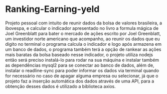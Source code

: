 # Ranking-Earning-yeld
Projeto pessoal com intuito de reunir dados da bolsa de valores brasileira, a ibovespa, e calcular o indicador apresentado no livro a formula mágica de Joel Greenblatt para bater o mercado de ações escrito por Joel Greenblatt, um investidor norte americano que acompanho, ao reunir os dados que eu digito no terminal o programa calcula o indicador e logo após armazena em um banco de dados, o programa também terá a opção de rankear as ações mais baratas da bolsa baseado nesse indicador, o projeto utiliza nodejs então será preciso instalá-lo para rodar na sua máquina e instalar também as dependências mysql2 para se conectar ao banco de dados, além de,  instalar o readline-sync para poder informar os dados via terminal quando for necessário no caso de apagar alguma empresa ou selecionar, já que o projeto faz a inserção automática dos dados através de uma API, para a obtenção desses dados é utilizado a biblioteca axios.
